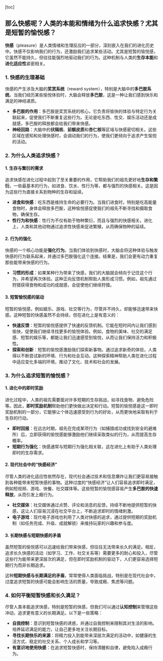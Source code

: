 [toc]

## 那么快感呢？人类的本能和情绪为什么追求快感？尤其是短暂的愉悦感？

**快感**（pleasure）是人类情绪和生理反应的一部分，深刻嵌入在我们的进化历史中。快感不仅影响我们的行为，还激励我们追求某些活动。尤其是短暂的愉悦感，它虽然不能持久，但往往能强烈地驱动我们的行为。这种机制与人类的**生存本能**和**进化适应性**紧密相关。

### 1. **快感的生理基础**

快感的产生涉及大脑的**奖赏系统**（reward system），特别是大脑中的**多巴胺系统**。当我们经历某些愉悦体验时，大脑会释放**多巴胺**，这是一种让我们感到快乐和满足的神经递质。

- **多巴胺的作用**：多巴胺是奖赏系统的核心，它负责将愉快的体验与特定行为关联起来，促使我们不断重复这些行为。无论是吃东西、性交、娱乐活动还是成就感，多巴胺的释放都会给我们带来快感。
- **神经回路**：大脑中的**伏隔核**、**前额皮质**和**杏仁核**等区域与快感密切相关。这些区域在感知和处理快感时，会调动我们的行为，使我们更倾向于追求产生愉悦的活动。

### 2. **为什么人类追求快感？**

#### **1. 生存与繁衍的需求**

追求快感在进化过程中起到了至关重要的作用，它帮助我们的祖先更好地**生存和繁衍**。一些最基本的行为，如进食、饮水、性行为等，都与强烈的快感相关。这是因为这些行为直接关系到物种的生存和延续。

- **进食和快感**：吃东西是维持生命的必要行为。当我们进食时，特别是吃高能量食物时，身体会释放多巴胺，这种愉悦感促使我们的祖先不断寻找和摄取食物，确保生存。
- **性行为和快感**：性行为不仅有助于物种繁衍，而且与强烈的快感相关。进化上，人类和其他动物通过追求性快感来促进繁殖，从而确保物种的延续。

#### **2. 行为的强化**

快感的一个核心功能是**强化行为**。当我们体验到快感时，大脑会将这种体验与触发快感的行为联系起来，并通过多巴胺强化这个连接。结果是，我们会更有动力重复那些能带来快感的行为。

- **习惯的形成**：如果某种行为带来了快感，我们的大脑就会倾向于记住这个行为，并希望再次体验。这种正向反馈机制帮助人类形成习惯。例如，祖先通过狩猎获得食物和成功的成就感，会促使他们继续狩猎。

#### **3. 短暂愉悦感的驱动**

短暂的愉悦感，例如娱乐、游戏、社交等行为，尽管并不持久，却能够迅速带来快感。这种短暂的快感虽然不会持续，但在进化上是有意义的：

- **快速反馈**：短暂的愉悦感提供了快速的反馈机制。它能在短时间内让我们感到愉快，促使我们继续寻找更多的愉悦体验。例如，食物的美味、社交的满足感、短暂的娱乐等，都能让我们迅速感受到愉悦，从而让我们保持活力和积极性。
- **探索和创新**：短暂的愉悦感激励我们探索新事物。通过追求新奇的体验，人类得以不断尝试新的环境、行为和社会互动。这种探索精神帮助人类在进化过程中适应变化多端的环境，推动了文化、技术和社会的发展。

### 3. **为什么追求短暂的愉悦感？**

#### **1. 进化中的即时奖励**

进化过程中，人类的祖先需要面对许多短期的生存挑战，如寻找食物、避免危险等。因此，**即时奖励机制**帮助他们更快做出决定和行动。短暂的愉悦感是这一即时奖励机制的一部分，它能够让个体迅速感受到行为的好处，从而更快地采取有利于生存的行动。

- **即时回报**：在远古时期，祖先在完成某项行为（如捕猎成功或找到安全的避难所）后，立即获得的愉悦感能够激励他们继续采取类似的行为，从而提高生存概率。
- **短期行为强化**：快感通常与短期行为强化相关联，这在进化上有助于人类处理即时的生存需求。

#### **2. 现代社会中的“快感经济”**

尽管人类的进化适应性依然存在，现代社会通过技术和信息爆炸让我们更容易接触到各种能带来短暂快感的事物。这种过度的“快感经济”让人们容易追求即时满足，例如短视频、游戏、快餐、社交媒体等。这些短暂的愉悦感容易产生**多巴胺的快速释放**，从而引发上瘾行为。

- **社交媒体**：社交媒体通过点赞、评论和消息的反馈，持续不断地提供短暂的快感，这让人们容易沉浸在社交平台上，不断追求即时的情绪刺激。
- **电子游戏**：现代电子游戏也利用了人类对快感的追求，通过提供短期的奖励机制（如任务完成、升级、成就解锁）来维持玩家的兴趣和参与度。

#### **3. 长期快感与短期快感的矛盾**

虽然短暂的愉悦感可以迅速给我们带来快感，但往往无法带来长久的满足。相反，追求长久快感的活动（如学习、工作、社交关系等）需要更多的耐心和投入，尽管这些行为能带来更深层次的满足，但在即时奖励机制的驱动下，人们更容易选择短期行为而非长期追求。

这种**短期快感与长期满足的矛盾**，常常使得人类面临挑战，特别是在现代社会中，过度追求短暂的快感可能会影响生活的质量，导致成瘾、焦虑等问题。

### 4. **如何平衡短暂快感和长久满足？**

尽管人类本能追求快感，特别是短暂的快感，但我们可以通过**认知控制**来管理这些冲动，追求更有意义的长期满足。以下是一些策略：

- **自我控制**：意识到短暂快感的诱惑，并通过自我控制来限制其对生活的影响。培养延迟满足的能力，让自己更多地关注长期目标。
- **寻找长期快乐的来源**：将精力投入到能带来深层次满足的活动中，如健康的生活方式、稳定的社交关系、个人成长和学习等。
- **有意识地使用快感**：在追求短暂快感时，保持清醒和自律，避免陷入成瘾行为。